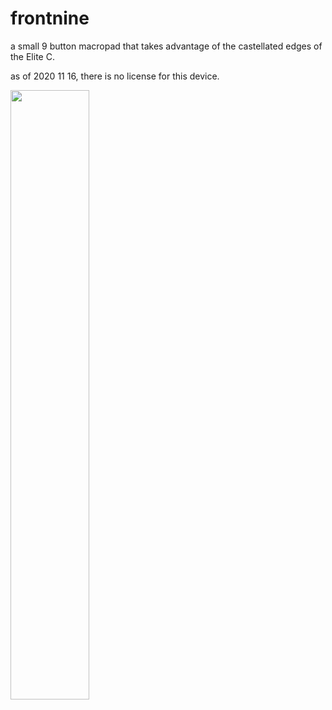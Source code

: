 # frontnine

a small 9  button macropad that takes advantage of the castellated edges of the Elite C.



as of 2020 11 16, there is no license for this device.

<img src = "evanmcook/frontnine/blob/main/build%20images/front%20nine%20finished.JPG" width = "50%">